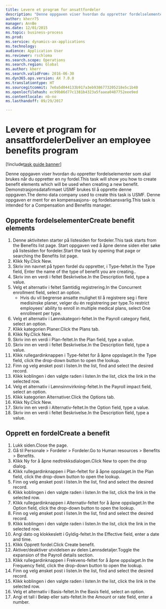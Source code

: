 ```yaml
--- 
title: Levere et program for ansattfordeler
description: "Denne oppgaven viser hvordan du oppretter fordelselementer som skal brukes når du oppretter en ny fordel."
author: kherr75
manager: AnnBe
ms.date: 12/01/2015
ms.topic: business-process
ms.prod: 
ms.service: dynamics-ax-applications
ms.technology: 
audience: Application User
ms.reviewer: rschloma
ms.search.scope: Operations
ms.search.region: Global
ms.author: kherr
ms.search.validFrom: 2016-06-30
ms.dyn365.ops.version: AX 7.0.0
ms.translationtype: HT
ms.sourcegitcommit: 7e0a5d044133b917a3eb9386773205218e5c1b40
ms.openlocfilehash: ec99b86d77c1381b4323a5faaea0487752eee9ed
ms.contentlocale: nb-no
ms.lasthandoff: 09/29/2017

---
```

# <a name="deliver-an-employee-benefits-program"></a><span data-ttu-id="ab27b-103">Levere et program for ansattfordeler</span><span class="sxs-lookup"><span data-stu-id="ab27b-103">Deliver an employee benefits program</span></span>

[!include[task guide banner](../../includes/task-guide-banner.md)]

<span data-ttu-id="ab27b-104">Denne oppgaven viser hvordan du oppretter fordelselementer som skal brukes når du oppretter en ny fordel.</span><span class="sxs-lookup"><span data-stu-id="ab27b-104">This task will show you how to create benefit elements which will be used when creating a new benefit.</span></span> <span data-ttu-id="ab27b-105">Demonstrasjonsdatafirmaet USMF brukes til å opprette denne oppgaven.</span><span class="sxs-lookup"><span data-stu-id="ab27b-105">The demo data company used to create this task is USMF.</span></span> <span data-ttu-id="ab27b-106">Denne oppgaven er ment for en kompensasjons- og fordelsansvarlig.</span><span class="sxs-lookup"><span data-stu-id="ab27b-106">This task is intended for a Compensation and Benefits manager.</span></span>


## <a name="create-benefit-elements"></a><span data-ttu-id="ab27b-107">Opprette fordelselementer</span><span class="sxs-lookup"><span data-stu-id="ab27b-107">Create benefit elements</span></span>
1. <span data-ttu-id="ab27b-108">Denne aktiviteten starter på listesiden for fordeler.</span><span class="sxs-lookup"><span data-stu-id="ab27b-108">This task starts from the Benefits list page.</span></span> <span data-ttu-id="ab27b-109">Start oppgaven ved å åpne denne siden eller søke på listesiden for fordeler.</span><span class="sxs-lookup"><span data-stu-id="ab27b-109">Start the task by opening that page or searching the Benefits list page.</span></span>
2. <span data-ttu-id="ab27b-110">Klikk Ny.</span><span class="sxs-lookup"><span data-stu-id="ab27b-110">Click New.</span></span>
3. <span data-ttu-id="ab27b-111">Skriv inn navnet på typen fordel du oppretter, i Type-feltet.</span><span class="sxs-lookup"><span data-stu-id="ab27b-111">In the Type field, Enter the name of the type of benefit you are creating..</span></span>
4. <span data-ttu-id="ab27b-112">Skriv inn en verdi i feltet Beskrivelse.</span><span class="sxs-lookup"><span data-stu-id="ab27b-112">In the Description field, type a value.</span></span>
5. <span data-ttu-id="ab27b-113">Velg et alternativ i feltet Samtidig registrering.</span><span class="sxs-lookup"><span data-stu-id="ab27b-113">In the Concurrent enrollment field, select an option.</span></span>
    * <span data-ttu-id="ab27b-114">Hvis du vil begrense ansatte mulighet til å registrere seg i flere medisinske planer, velger du én registrering per type.</span><span class="sxs-lookup"><span data-stu-id="ab27b-114">To restrict employees' ability to enroll in multiple medical plans, select One enrollment per type.</span></span>  
6. <span data-ttu-id="ab27b-115">Velg et alternativ i Lønnskategori-feltet.</span><span class="sxs-lookup"><span data-stu-id="ab27b-115">In the Payroll category field, select an option.</span></span>
7. <span data-ttu-id="ab27b-116">Klikk kategorien Planer.</span><span class="sxs-lookup"><span data-stu-id="ab27b-116">Click the Plans tab.</span></span>
8. <span data-ttu-id="ab27b-117">Klikk Ny.</span><span class="sxs-lookup"><span data-stu-id="ab27b-117">Click New.</span></span>
9. <span data-ttu-id="ab27b-118">Skriv inn en verdi i Plan-feltet.</span><span class="sxs-lookup"><span data-stu-id="ab27b-118">In the Plan field, type a value.</span></span>
10. <span data-ttu-id="ab27b-119">Skriv inn en verdi i feltet Beskrivelse.</span><span class="sxs-lookup"><span data-stu-id="ab27b-119">In the Description field, type a value.</span></span>
11. <span data-ttu-id="ab27b-120">Klikk rullegardinknappen i Type-feltet for å åpne oppslaget.</span><span class="sxs-lookup"><span data-stu-id="ab27b-120">In the Type field, click the drop-down button to open the lookup.</span></span>
12. <span data-ttu-id="ab27b-121">Finn og velg ønsket post i listen.</span><span class="sxs-lookup"><span data-stu-id="ab27b-121">In the list, find and select the desired record.</span></span>
13. <span data-ttu-id="ab27b-122">Klikk koblingen i den valgte raden i listen.</span><span class="sxs-lookup"><span data-stu-id="ab27b-122">In the list, click the link in the selected row.</span></span>
14. <span data-ttu-id="ab27b-123">Velg et alternativ i Lønnsinnvirkning-feltet.</span><span class="sxs-lookup"><span data-stu-id="ab27b-123">In the Payroll impact field, select an option.</span></span>
15. <span data-ttu-id="ab27b-124">Klikk kategorien Alternativer.</span><span class="sxs-lookup"><span data-stu-id="ab27b-124">Click the Options tab.</span></span>
16. <span data-ttu-id="ab27b-125">Klikk Ny.</span><span class="sxs-lookup"><span data-stu-id="ab27b-125">Click New.</span></span>
17. <span data-ttu-id="ab27b-126">Skriv inn en verdi i Alternativ-feltet.</span><span class="sxs-lookup"><span data-stu-id="ab27b-126">In the Option field, type a value.</span></span>
18. <span data-ttu-id="ab27b-127">Skriv inn en verdi i feltet Beskrivelse.</span><span class="sxs-lookup"><span data-stu-id="ab27b-127">In the Description field, type a value.</span></span>

## <a name="create-a-benefit"></a><span data-ttu-id="ab27b-128">Opprett en fordel</span><span class="sxs-lookup"><span data-stu-id="ab27b-128">Create a benefit</span></span>
1. <span data-ttu-id="ab27b-129">Lukk siden.</span><span class="sxs-lookup"><span data-stu-id="ab27b-129">Close the page.</span></span>
2. <span data-ttu-id="ab27b-130">Gå til Personale > Fordeler > Fordeler.</span><span class="sxs-lookup"><span data-stu-id="ab27b-130">Go to Human resources > Benefits > Benefits.</span></span>
3. <span data-ttu-id="ab27b-131">Klikk Ny for å åpne nedtrekksdialogen.</span><span class="sxs-lookup"><span data-stu-id="ab27b-131">Click New to open the drop dialog.</span></span>
4. <span data-ttu-id="ab27b-132">Klikk rullegardinknappen i Plan-feltet for å åpne oppslaget.</span><span class="sxs-lookup"><span data-stu-id="ab27b-132">In the Plan field, click the drop-down button to open the lookup.</span></span>
5. <span data-ttu-id="ab27b-133">Finn og velg ønsket post i listen.</span><span class="sxs-lookup"><span data-stu-id="ab27b-133">In the list, find and select the desired record.</span></span>
6. <span data-ttu-id="ab27b-134">Klikk koblingen i den valgte raden i listen.</span><span class="sxs-lookup"><span data-stu-id="ab27b-134">In the list, click the link in the selected row.</span></span>
7. <span data-ttu-id="ab27b-135">Klikk rullegardinknappen i Alternativ-feltet for å åpne oppslaget.</span><span class="sxs-lookup"><span data-stu-id="ab27b-135">In the Option field, click the drop-down button to open the lookup.</span></span>
8. <span data-ttu-id="ab27b-136">Finn og velg ønsket post i listen.</span><span class="sxs-lookup"><span data-stu-id="ab27b-136">In the list, find and select the desired record.</span></span>
9. <span data-ttu-id="ab27b-137">Klikk koblingen i den valgte raden i listen.</span><span class="sxs-lookup"><span data-stu-id="ab27b-137">In the list, click the link in the selected row.</span></span>
10. <span data-ttu-id="ab27b-138">Angi dato og klokkeslett i Gyldig-feltet.</span><span class="sxs-lookup"><span data-stu-id="ab27b-138">In the Effective field, enter a date and time.</span></span>
11. <span data-ttu-id="ab27b-139">Klikk Opprett fordel.</span><span class="sxs-lookup"><span data-stu-id="ab27b-139">Click Create benefit.</span></span>
12. <span data-ttu-id="ab27b-140">Aktiver/deaktiver utvidelsen av delen Lønnsdetaljer.</span><span class="sxs-lookup"><span data-stu-id="ab27b-140">Toggle the expansion of the Payroll details section.</span></span>
13. <span data-ttu-id="ab27b-141">Klikk rullegardinknappen i Frekvens-feltet for å åpne oppslaget.</span><span class="sxs-lookup"><span data-stu-id="ab27b-141">In the Frequency field, click the drop-down button to open the lookup.</span></span>
14. <span data-ttu-id="ab27b-142">Finn og velg ønsket post i listen.</span><span class="sxs-lookup"><span data-stu-id="ab27b-142">In the list, find and select the desired record.</span></span>
15. <span data-ttu-id="ab27b-143">Klikk koblingen i den valgte raden i listen.</span><span class="sxs-lookup"><span data-stu-id="ab27b-143">In the list, click the link in the selected row.</span></span>
16. <span data-ttu-id="ab27b-144">Velg et alternativ i Basis-feltet.</span><span class="sxs-lookup"><span data-stu-id="ab27b-144">In the Basis field, select an option.</span></span>
17. <span data-ttu-id="ab27b-145">Angi et tall i Beløp eller sats-feltet.</span><span class="sxs-lookup"><span data-stu-id="ab27b-145">In the Amount or rate field, enter a number.</span></span>


